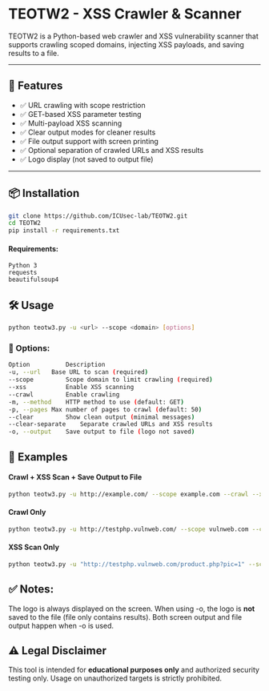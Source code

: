 # TEOTW2 - XSS Crawler & Scanner

TEOTW2 is a Python-based web crawler and XSS vulnerability scanner that supports crawling scoped domains, injecting XSS payloads, and saving results to a file.

---

## 🚀 Features

- ✅ URL crawling with scope restriction
- ✅ GET-based XSS parameter testing
- ✅ Multi-payload XSS scanning
- ✅ Clear output modes for cleaner results
- ✅ File output support with screen printing
- ✅ Optional separation of crawled URLs and XSS results
- ✅ Logo display (not saved to output file)

---

## 📦 Installation

```bash
git clone https://github.com/ICUsec-lab/TEOTW2.git
cd TEOTW2
pip install -r requirements.txt
```

#### Requirements:
    Python 3
    requests
    beautifulsoup4

## 🛠️ Usage
```bash
python teotw3.py -u <url> --scope <domain> [options]
```
### 📌 Options:
```bash
Option	        Description
-u, --url	Base URL to scan (required)
--scope	        Scope domain to limit crawling (required)
--xss	        Enable XSS scanning
--crawl	        Enable crawling
-m, --method	HTTP method to use (default: GET)
-p, --pages	Max number of pages to crawl (default: 50)
--clear	        Show clean output (minimal messages)
--clear-separate	Separate crawled URLs and XSS results
-o, --output	Save output to file (logo not saved)
```


## 📂 Examples
#### Crawl + XSS Scan + Save Output to File
```bash
python teotw3.py -u http://example.com/ --scope example.com --crawl --xss -o results.txt
```

#### Crawl Only 
```bash
python teotw3.py -u http://testphp.vulnweb.com/ --scope vulnweb.com --crawl
```

#### XSS Scan Only
```bash
python teotw3.py -u "http://testphp.vulnweb.com/product.php?pic=1" --scope vulnweb.com --xss
```

## ✅ Notes:
The logo is always displayed on the screen.
When using -o, the logo is **not** saved to the file (file only contains results).
Both screen output and file output happen when -o is used.

## ⚠️ Legal Disclaimer
This tool is intended for **__educational purposes only__** and authorized security testing only. Usage on unauthorized targets is strictly prohibited.
